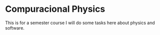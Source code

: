 # Compuracional Physics
This is for a semester course 
I will do some tasks here about physics and software.
